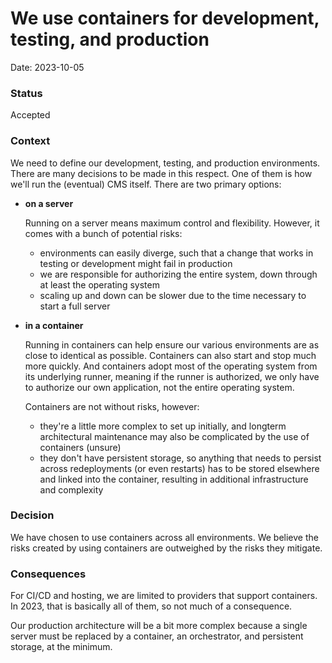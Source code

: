 # We use containers for development, testing, and production

Date: 2023-10-05

### Status

Accepted

### Context

We need to define our development, testing, and production environments. There are many decisions to be made in this respect. One of them is how we'll run the (eventual) CMS itself. There are two primary options:

- **on a server**

  Running on a server means maximum control and flexibility. However, it comes with a bunch of potential risks:

  - environments can easily diverge, such that a change that works in testing or development might fail in production
  - we are responsible for authorizing the entire system, down through at least the operating system
  - scaling up and down can be slower due to the time necessary to start a full server

- **in a container**

  Running in containers can help ensure our various environments are as close to identical as possible. Containers can also start and stop much more quickly. And containers adopt most of the operating system from its underlying runner, meaning if the runner is authorized, we only have to authorize our own application, not the entire operating system.

  Containers are not without risks, however:

  - they're a little more complex to set up initially, and longterm architectural maintenance may also be complicated by the use of containers (unsure)
  - they don't have persistent storage, so anything that needs to persist across redeployments (or even restarts) has to be stored elsewhere and linked into the container, resulting in additional infrastructure and complexity

### Decision

We have chosen to use containers across all environments. We believe the risks created by using containers are outweighed by the risks they mitigate.

### Consequences

For CI/CD and hosting, we are limited to providers that support containers. In 2023, that is basically all of them, so not much of a consequence.

Our production architecture will be a bit more complex because a single server must be replaced by a container, an orchestrator, and persistent storage, at the minimum.
